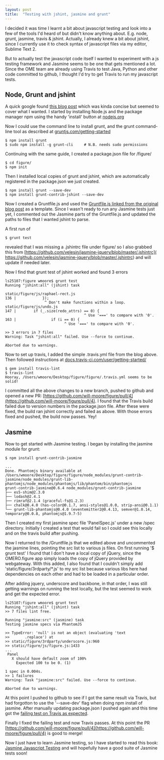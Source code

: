 ```yaml
---
layout: post
title:  "Testing with jshint, jasmine and grunt"
---
```



I decided it was time I learnt a bit about javascript testing and look into
a few of the tools I'd heard of but didn't know anything about. E.g. node,
grunt, jasmine, travis & jshint. Actually, I already knew a bit about jshint,
since I currently use it to check syntax of javascript files via my editor,
Sublime Text 2.

But to actually test the javascript code itself I wanted to experiment with a
js testing framework and Jasmine seems to be one that gets mentioned a lot.
Since the OME team are already using Travis to test Java, Python and other code
committed to github, I thought I'd try to get Travis to run my javascript tests.


Node, Grunt and jshint
----------------------

A quick google found [this blog post](http://travisjeffery.com/b/2013/09/testing-javascript-projects-with-grunt-jasmine-jshint/)
which was kinda concise but seemed to cover what I wanted.
I started by installing Node.js and the package manager npm using the handy 'install' button at [nodejs.org](http://nodejs.org/)

Now I could use the command line to install grunt, and the grunt command-line tool
as described at [gruntjs.com/getting-started](http://gruntjs.com/getting-started)

    $ npm install grunt
    $ sudo npm install -g grunt-cli     # N.B. needs sudo permissions

Continuing with the same guide, I created a package.json file for /figure/ 

    $ cd figure/
    $ npm init

Then I installed local copies of grunt and jshint, which are automatically
registered in the package.json we just created.

    $ npm install grunt --save-dev
    $ npm install grunt-contrib-jshint --save-dev

Now I created a Gruntfile.js and used the [Gruntfile.js linked from the original blog post](
https://github.com/velesin/jasmine-jquery/blob/master/Gruntfile.js)
as a template.
Since I wasn't ready to run any Jasmine tests just yet, I commented out the
Jasmine parts of the Gruntfile.js and updated the paths to files that I
wanted jshint to parse.

A first run of

    $ grunt test

revealed that I was missing a .jshintrc file under figure/ so I also grabbed this
from [https://github.com/velesin/jasmine-jquery/blob/master/.jshintrc](
https://github.com/velesin/jasmine-jquery/blob/master/.jshintrc) and will
update if needed later.

Now I find that grunt test of jshint worked and found 3 errors

    ls25107:figure wmoore$ grunt test
    Running "jshint:all" (jshint) task

    static/figure/js/raphael-rect.js
    136 |            });
                      ^ Don't make functions within a loop.
    static/figure/js/undo.js
    147 |        if (_.size(redo_attrs) == 0) {
                                        ^ Use '===' to compare with '0'.
    163 |                if (i == 0) {
                               ^ Use '===' to compare with '0'.

    >> 3 errors in 7 files
    Warning: Task "jshint:all" failed. Use --force to continue.

    Aborted due to warnings.


Now to set up travis, I added the simple .travis.yml file from the blog above.
Then followed instructions at [docs.travis-ci.com/user/getting-started/](http://docs.travis-ci.com/user/getting-started/)

    $ gem install travis-lint
    $ travis-lint
    Hooray, /Users/wmoore/Desktop/figure/figure/.travis.yml seems to be solid!


I committed all the above changes to a new branch, pushed to
github and opened a new PR: [https://github.com/will-moore/figure/pull/4](https://github.com/will-moore/figure/pull/4).
I found that the Travis build failed due to
version numbers in the package.json file. After these were fixed, the build
ran jshint correctly and failed as above. With those errors fixed and
pushed, the build now passes. Yey!


Jasmine
-------

Now to get started with Jasmine testing. I began by installing the jasmine module for grunt:

    $ npm install grunt-contrib-jasmine

    ...
    Done. Phantomjs binary available at /Users/wmoore/Desktop/figure/figure/node_modules/grunt-contrib-jasmine/node_modules/grunt-lib-phantomjs/node_modules/phantomjs/lib/phantom/bin/phantomjs
    grunt-contrib-jasmine@0.6.4 node_modules/grunt-contrib-jasmine
    ├── es5-shim@2.3.0
    ├── lodash@2.4.1
    ├── rimraf@2.1.4 (graceful-fs@1.2.3)
    ├── chalk@0.4.0 (has-color@0.1.7, ansi-styles@1.0.0, strip-ansi@0.1.1)
    └── grunt-lib-phantomjs@0.4.0 (eventemitter2@0.4.13, semver@1.0.14, temporary@0.0.8, phantomjs@1.9.7-5)


Then I created my first jasmine spec file 'PanelSpec.js' under a new /spec directory.
Initially I created a test that would fail so I could see this locally and on the travis build after pushing.

Now I returned to the /Gruntfile.js that we edited above and uncommented the jasmine lines,
pointing the src list to various js files.
On first running '$ grunt test' I found that I don't have a local copy of jQuery, since the OMERO.figure
app simply loads the copy of jQuery provided by webgateway. With this added, I also found that
I couldn't simply add 'static/figure/3rdparty/*.js' to my src list because various libs here
had dependencies on each other and had to be loaded in a particular order.

After adding jquery, underscore and backbone, in that order, I was still getting warnings on running
the test locally, but the test seemed to work and get the expected error.


    ls25107:figure wmoore$ grunt test
    Running "jshint:all" (jshint) task
    >> 7 files lint free.

    Running "jasmine:src" (jasmine) task
    Testing jasmine specs via PhantomJS

    >> TypeError: 'null' is not an object (evaluating 'text
    >>       .replace') at
    >> static/figure/3rdparty/underscore.js:960 
    >> static/figure/js/figure.js:1433 
    ...
     Panel
       X should have default zoom of 100%
         Expected 100 to be 0. (1)

    1 spec in 0.004s.
    >> 1 failures
    Warning: Task "jasmine:src" failed. Use --force to continue.

    Aborted due to warnings.


At this point I pushed to github to see if I got the same result via Travis, but had
forgotton to use the '--save-dev' flag when doing npm install of jasmine.
After manually updating package.json I pushed again and this time got the [failing
test on Travis as expected](https://travis-ci.org/will-moore/figure/builds/24222023).

Finally I fixed the failing test and now Travis passes.
At this point the PR [https://github.com/will-moore/figure/pull/4](https://github.com/will-moore/figure/pull/4)
 is good to merge!

Now I just have to learn Jasmine testing, so I have started to read this book:
[Jasmine Javascript Testing](http://www.amazon.co.uk/Jasmine-JavaScript-Testing-Paulo-Ragonha-ebook/dp/B00ESX15MW/)
and will hopefully have a good suite of Jasmine tests soon!



